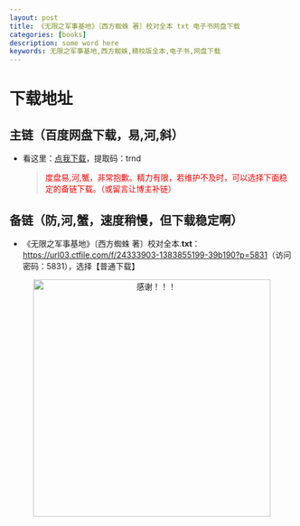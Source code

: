 ```yaml
---
layout: post
title: 《无限之军事基地》〔西方蜘蛛 著〕校对全本 txt 电子书网盘下载
categories: [books]
description: some word here
keywords: 无限之军事基地,西方蜘蛛,精校版全本,电子书,网盘下载
---
```


# 下载地址

## 主链（百度网盘下载，易,河,斜）

- 看这里：[点我下载](https://pan.baidu.com/s/1iMXUbSbtZQZjDcqDmnWUyw?pwd=trnd)，提取码：trnd

  > <p style="color:red" >度盘易,河,蟹，非常抱歉。精力有限，若维护不及时，可以选择下面稳定的备链下载。（或留言让博主补链）</p>

## 备链（防,河,蟹，速度稍慢，但下载稳定啊）

- 《无限之军事基地》〔西方蜘蛛 著〕校对全本.**txt**：<https://url03.ctfile.com/f/24333903-1383855199-39b190?p=5831>（访问密码：5831），选择【普通下载】

<div align="center"><img src="https://pic.imgdb.cn/item/6707df6bd29ded1a8ce37031.gif" alt="感谢！！！" width="420px" height="auto"/></div>
